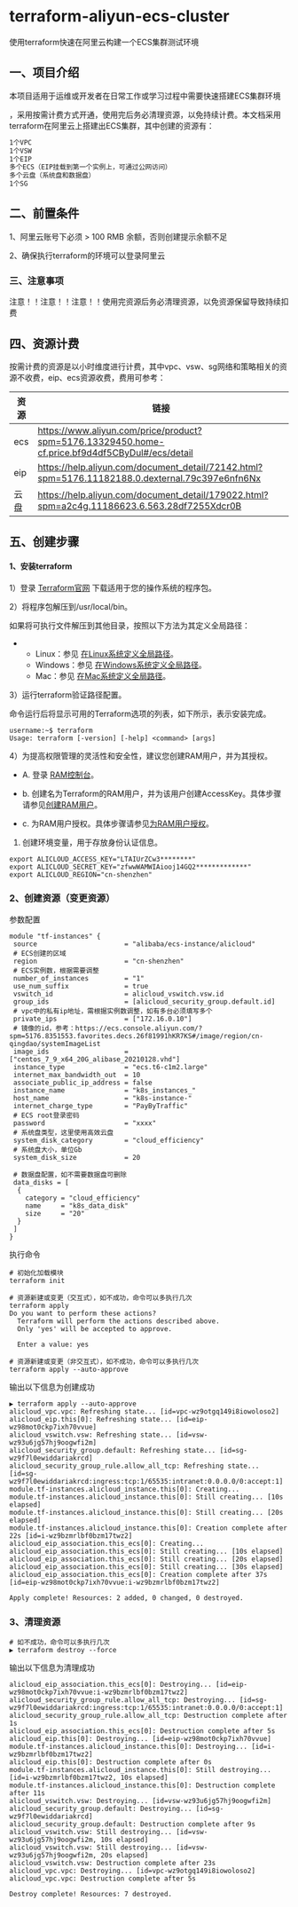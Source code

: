 # terraform-aliyun-ecs-cluster
使用terraform快速在阿里云构建一个ECS集群测试环境



## 一、项目介绍

本项目适用于运维或开发者在日常工作或学习过程中需要快速搭建ECS集群环境

，采用按需计费方式开通，使用完后务必清理资源，以免持续计费。本文档采用terraform在阿里云上搭建出ECS集群，其中创建的资源有：

```txt
1个VPC
1个VSW
1个EIP
多个ECS（EIP挂载到第一个实例上，可通过公网访问）
多个云盘（系统盘和数据盘）
1个SG
```



## 二、前置条件

1、阿里云账号下必须 > 100 RMB 余额，否则创建提示余额不足

2、确保执行terraform的环境可以登录阿里云



### 三、注意事项

注意！！注意！！注意！！使用完资源后务必清理资源，以免资源保留导致持续扣费



## 四、资源计费

按需计费的资源是以小时维度进行计费，其中vpc、vsw、sg网络和策略相关的资源不收费，eip、ecs资源收费，费用可参考：

| 资源 | 链接                                                         |
| ---- | ------------------------------------------------------------ |
| ecs  | https://www.aliyun.com/price/product?spm=5176.13329450.home-cf.price.bf9d4df5CByDul#/ecs/detail |
| eip  | https://help.aliyun.com/document_detail/72142.html?spm=5176.11182188.0.dexternal.79c397e6nfn6Nx |
| 云盘 | https://help.aliyun.com/document_detail/179022.html?spm=a2c4g.11186623.6.563.28df7255Xdcr0B |



## 五、创建步骤

#### 1、安装terraform

1）登录 [Terraform官网](https://www.terraform.io/downloads.html) 下载适用于您的操作系统的程序包。

2）将程序包解压到/usr/local/bin。

如果将可执行文件解压到其他目录，按照以下方法为其定义全局路径：

- - Linux：参见 [在Linux系统定义全局路径](https://stackoverflow.com/questions/14637979/how-to-permanently-set-path-on-linux-unix)。
  - Windows：参见 [在Windows系统定义全局路径](https://stackoverflow.com/questions/1618280/where-can-i-set-path-to-make-exe-on-windows)。
  - Mac：参见 [在Mac系统定义全局路径](https://stackoverflow.com/questions/14637979/how-to-permanently-set-path-on-linux-unix)。

3）运行terraform验证路径配置。

命令运行后将显示可用的Terraform选项的列表，如下所示，表示安装完成。

```shell
username:~$ terraform
Usage: terraform [-version] [-help] <command> [args]
```

4）为提高权限管理的灵活性和安全性，建议您创建RAM用户，并为其授权。

- A. 登录 [RAM控制台](https://ram.console.aliyun.com/#/overview)。

- b. 创建名为Terraform的RAM用户，并为该用户创建AccessKey。具体步骤请参见[创建RAM用户](https://help.aliyun.com/document_detail/28637.htm#concept-gpm-ccf-xdb)。

- c. 为RAM用户授权。具体步骤请参见[为RAM用户授权](https://help.aliyun.com/document_detail/116146.htm#task-187800)。

1. 创建环境变量，用于存放身份认证信息。

```shell
export ALICLOUD_ACCESS_KEY="LTAIUrZCw3********"
export ALICLOUD_SECRET_KEY="zfwwWAMWIAiooj14GQ2*************"
export ALICLOUD_REGION="cn-shenzhen"
```



### 2、创建资源（变更资源）

参数配置

```
module "tf-instances" {  
 source                      = "alibaba/ecs-instance/alicloud"  
 # ECS创建的区域
 region                      = "cn-shenzhen"  
 # ECS实例数，根据需要调整
 number_of_instances         = "1"
 use_num_suffix              = true
 vswitch_id                  = alicloud_vswitch.vsw.id  
 group_ids                   = [alicloud_security_group.default.id]  
 # vpc中的私有ip地址，需根据实例数调整，如有多台必须填写多个
 private_ips                 = ["172.16.0.10"]  
 # 镜像的id，参考：https://ecs.console.aliyun.com/?spm=5176.8351553.favorites.decs.26f81991hKR7KS#/image/region/cn-qingdao/systemImageList
 image_ids                   = ["centos_7_9_x64_20G_alibase_20210128.vhd"]  
 instance_type               = "ecs.t6-c1m2.large"   
 internet_max_bandwidth_out  = 10
 associate_public_ip_address = false
 instance_name               = "k8s_instances_"  
 host_name                   = "k8s-instance-"  
 internet_charge_type        = "PayByTraffic"   
 # ECS root登录密码
 password                    = "xxxx" 
 # 系统盘类型，这里使用高效云盘
 system_disk_category        = "cloud_efficiency"  
 # 系统盘大小，单位Gb
 system_disk_size            = 20
 
 # 数据盘配置，如不需要数据盘可删除
 data_disks = [    
  {      
    category = "cloud_efficiency"      
    name     = "k8s_data_disk"   
    size     = "20"
  } 
 ]
}
```

执行命令

```shell
# 初始化加载模块
terraform init

# 资源新建或变更（交互式），如不成功，命令可以多执行几次
terraform apply
Do you want to perform these actions?
  Terraform will perform the actions described above.
  Only 'yes' will be accepted to approve.

  Enter a value: yes
  
# 资源新建或变更（非交互式），如不成功，命令可以多执行几次
terraform apply --auto-approve
```

输出以下信息为创建成功

```shell
▶ terraform apply --auto-approve
alicloud_vpc.vpc: Refreshing state... [id=vpc-wz9otgq149i8iowoloso2]
alicloud_eip.this[0]: Refreshing state... [id=eip-wz98mot0ckp7ixh70vvue]
alicloud_vswitch.vsw: Refreshing state... [id=vsw-wz93u6jg57hj9oogwfi2m]
alicloud_security_group.default: Refreshing state... [id=sg-wz9f7l0ewiddariakrcd]
alicloud_security_group_rule.allow_all_tcp: Refreshing state... [id=sg-wz9f7l0ewiddariakrcd:ingress:tcp:1/65535:intranet:0.0.0.0/0:accept:1]
module.tf-instances.alicloud_instance.this[0]: Creating...
module.tf-instances.alicloud_instance.this[0]: Still creating... [10s elapsed]
module.tf-instances.alicloud_instance.this[0]: Still creating... [20s elapsed]
module.tf-instances.alicloud_instance.this[0]: Creation complete after 22s [id=i-wz9bzmrlbf0bzm17twz2]
alicloud_eip_association.this_ecs[0]: Creating...
alicloud_eip_association.this_ecs[0]: Still creating... [10s elapsed]
alicloud_eip_association.this_ecs[0]: Still creating... [20s elapsed]
alicloud_eip_association.this_ecs[0]: Still creating... [30s elapsed]
alicloud_eip_association.this_ecs[0]: Creation complete after 37s [id=eip-wz98mot0ckp7ixh70vvue:i-wz9bzmrlbf0bzm17twz2]

Apply complete! Resources: 2 added, 0 changed, 0 destroyed.
```



### 3、清理资源

```shell
# 如不成功，命令可以多执行几次
▶ terraform destroy --force
```

输出以下信息为清理成功

```
alicloud_eip_association.this_ecs[0]: Destroying... [id=eip-wz98mot0ckp7ixh70vvue:i-wz9bzmrlbf0bzm17twz2]
alicloud_security_group_rule.allow_all_tcp: Destroying... [id=sg-wz9f7l0ewiddariakrcd:ingress:tcp:1/65535:intranet:0.0.0.0/0:accept:1]
alicloud_security_group_rule.allow_all_tcp: Destruction complete after 1s
alicloud_eip_association.this_ecs[0]: Destruction complete after 5s
alicloud_eip.this[0]: Destroying... [id=eip-wz98mot0ckp7ixh70vvue]
module.tf-instances.alicloud_instance.this[0]: Destroying... [id=i-wz9bzmrlbf0bzm17twz2]
alicloud_eip.this[0]: Destruction complete after 0s
module.tf-instances.alicloud_instance.this[0]: Still destroying... [id=i-wz9bzmrlbf0bzm17twz2, 10s elapsed]
module.tf-instances.alicloud_instance.this[0]: Destruction complete after 11s
alicloud_vswitch.vsw: Destroying... [id=vsw-wz93u6jg57hj9oogwfi2m]
alicloud_security_group.default: Destroying... [id=sg-wz9f7l0ewiddariakrcd]
alicloud_security_group.default: Destruction complete after 9s
alicloud_vswitch.vsw: Still destroying... [id=vsw-wz93u6jg57hj9oogwfi2m, 10s elapsed]
alicloud_vswitch.vsw: Still destroying... [id=vsw-wz93u6jg57hj9oogwfi2m, 20s elapsed]
alicloud_vswitch.vsw: Destruction complete after 23s
alicloud_vpc.vpc: Destroying... [id=vpc-wz9otgq149i8iowoloso2]
alicloud_vpc.vpc: Destruction complete after 5s

Destroy complete! Resources: 7 destroyed.
```

